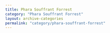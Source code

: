 ```yaml
---
title: Phara Souffrant Forrest
category: "Phara Souffrant Forrest"
layout: archive-categories
permalink: "category/phara-souffrant-forrest"
---
```

